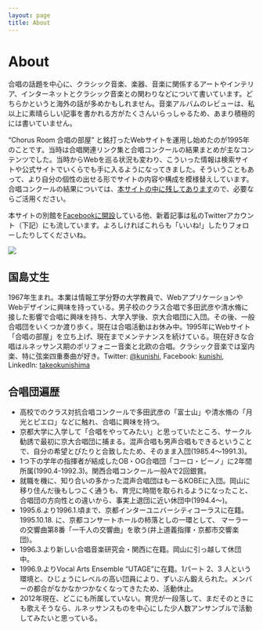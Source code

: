 ```yaml
---
layout: page
title: About
---
```

# About

<span
style="display:none;">About</span>合唱の話題を中心に、クラシック音楽、楽器、音楽に関係するアートやインテリア、インターネットとクラシック音楽との関わりなどについて書いています。どちらかというと海外の話が多めかもしれません。音楽アルバムのレビューは、私以上に素晴らしい記事を書かれる方がたくさんいらっしゃるため、あまり積極的には書いていません。

“Chorus Room 合唱の部屋”
と銘打ったWebサイトを運用し始めたのが1995年のことです。当時は合唱関連リンク集と合唱コンクールの結果まとめが主なコンテンツでした。当時からWebを巡る状況も変わり、こういった情報は検索サイトや公式サイトでいくらでも手に入るようになってきました。そういうこともあって、より自分の個性の出せる形でサイトの内容や構成を模様替えしています。合唱コンクールの結果については、[本サイトの中に残してあります](http://chorusroom.org/concours/ "合唱関係コンクール")ので、必要ならご活用ください。

本サイトの別館を[Facebookに開設](http://www.facebook.com/chorusroom.org)している他、新着記事は私のTwitterアカウント（下記）にも流しています。よろしければこれらも「いいね!」したりフォローしたりしてくださいね。

![](http://www.gravatar.com/avatar/58622914b4414546721067e0cba126c3.png)

## 国島丈生

1967年生まれ。本業は情報工学分野の大学教員で、WebアプリケーションやWebデザインに興味を持っている。男子校のクラス合唱で多田武彦や清水脩に接した影響で合唱に興味を持ち、大学入学後、京大合唱団に入団。その後、一般合唱団をいくつか渡り歩く。現在は合唱活動はお休み中。1995年にWebサイト「合唱の部屋」を立ち上げ、現在までメンテナンスを続けている。現在好きな合唱はルネッサンス期のポリフォニー音楽と北欧の合唱。クラシック音楽では室内楽、特に弦楽四重奏曲が好き。Twitter:
[@kunishi](http://twitter.com/kunishi), Facebook:
[kunishi](http://www.facebook.com/kunishi), LinkedIn:
<a href="http://jp.linkedin.com/in/takeokunishima" class="broken_link">takeokunishima</a>

## 合唱団遍歴

-   高校でのクラス対抗合唱コンクールで多田武彦の「富士山」や清水脩の「月光とピエロ」などに触れ、合唱に興味を持つ。
-   京都大学に入学して「合唱をやってみたい」と思っていたところ、サークル勧誘で最初に京大合唱団に捕まる。混声合唱も男声合唱もできるということで、自分の希望とぴたりと合致したため、そのまま入団(1985.4〜1991.3)。
-   1つ下の学年の指揮者が結成したOB・OG合唱団「コーロ・ピーノ」に2年間所属(1990.4-1992.3)。関西合唱コンクール一般Aで2回銀賞。
-   就職を機に、知り合いの多かった混声合唱団はもーるKOBEに入団。岡山に移り住んだ後もしつこく通うも、育児に時間を取られるようになったこと、合唱団の方向性との違いから、事実上退団に近い休団中(1994.4〜)。
-   1995.6.より1996.1.頃まで、京都インターユニバーシティコーラスに在籍。1995.10.18.
    に、京都コンサートホールの柿落としの一環として、
    マーラーの交響曲第8番「一千人の交響曲」を歌う(井上道義指揮・京都市交響楽団)。
-   1996.3.より新しい合唱音楽研究会・関西に在籍。岡山に引っ越して休団中。
-   1996.9.よりVocal Arts Ensemble “UTAGE”に在籍。1パート 2、3
    人という環境と、ひじょうにレベルの高い団員により、ずいぶん鍛えられた。メンバーの都合がなかなかつかなくなってきたため、活動休止。
-   2012年現在、どこにも所属していない。育児が一段落して、まだそのときにも歌えそうなら、ルネッサンスものを中心にした少人数アンサンブルで活動してみたいと思っている。
